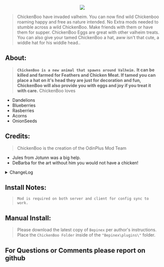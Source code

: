 <p align="center">

<img src="https://i.imgur.com/kpjMD7J.png">

<p>

>ChickenBoo have invaded valheim. You can now find wild Chickenboo roaming happy and free as nature intended. No Extra mods needed to stumble across a wild ChickenBoo. Make friends with them or have them for supper. ChickenBoo Eggs are great with other valheim treats.
>You can also give your tamed ChickenBoo a hat, aww isn't that cute, a widdle hat for his widdle head..

</p>


<h2> About: </h2>

><b>`ChickenBoo is a new animal that spawns around Valheim.` It can be killed and farmed for Feathers and Chicken Meat. If tamed you can place a hat on it's head they are just for decoration and fun, ChickenBoo will also provide you with eggs and joy if you treat it with care.</b>
> ChickenBoo loves 
* Dandelions
* Blueberries
* Rasberries
* Acorns
* OnionSeeds

<h2>  Credits: </h2>

>ChickenBoo is the creation of the OdinPlus Mod Team
* Jules from Jotunn was a big help.
* DeBarba for the art without him you would not have a chicken! 
<details>
<summary> ChangeLog</summary>

## Changelog
### V0.0.6
* Update Readme

### V0.0.7
* Update interact patch so that the chicken does not interact when putting on it's hat

### V0.0.8
* Update spawn areas to include plains and black forest

### V0.0.9
* Update config
* Exposed new variables in relation to spawning the chicken
* Add switch to turn off built in spawners if you wanna use spawn that etc

### V0.1.0
* Fixed issue with procreation
* Fixed issues with chicklets

### V0.1.1
* Fixed chicklet naming not being localized

### V0.1.2

* Added proximity check for egg laying (there must be no raw eggs on the ground within 15m of the chicken for it to lay new eggs now)
* Added hunger check for egg laying (chicken must be fed now to lay eggs)

### V0.1.3

* Fixup asset unloading code

### V0.1.4

* Fixup

### V0.1.5

* Final fixup

### V2.0.0

* Remove Jotunn Dependency
* Add wooden cooking station as a cookspot for raw chicken ontop of the iron cook station (can cook at both)
* Added translations to the config file for non english speakers

### V2.0.1

* Fixed issue with not being able to tame/feed the chickens

### V2.0.2

* Fixed issue with missing food items for chickens.. can feed them all the listed items in readme now

### V2.0.3

* Fix for new valheim patch

### V2.0.4

* rebuild with egg laying and hat saving turned on

### V2.0.5

* Fix issue with heavy ZDO write due to the way I was handling spawner

### V2.0.6

* Fix issue where eggs were not laying

### V2.0.7
* Set egg laying to only work for that ZDO chunk owner (eggs only work on your chickens local to you now)


### V2.0.8
* Fixup egg laying to work for sure, No more issues with egg laying.

### V2.0.9
* Fixed missing recipes for fried egg and boiled egg
* Added config option to use Eggs from BoneAppetite instead of mine if you want


### V2.1.0
* Fixed issue with hats not being added to ZnetScene

### V2.1.1
* Changed to CreatureManager for the spawning of the chicken

### V2.1.2
* Hotfix for issue with previous upload

### V2.1.3
* Fix chicken consumables now that I am using creaturemanager

### V2.1.4
* 

### V2.1.5
* Someone said chickens were broked... now they are not

### V2.1.6
* Fixed some shaders I missed on last push

</details>



<h2>  Install Notes: </h2>

>`Mod is required on both server and client for config sync to work.`

<h2> Manual Install: </h2>

>Please download the latest copy of `Bepinex` per author's instructions.
>Place the `ChickenBoo Folder` inside of the `"Bepinex\plugins\"` folder.

<p align="center"><h2>For Questions or Comments please report on github</h2></p>


